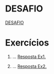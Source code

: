 
# DESAFIO

[DESAFIO](/Sprint%202/Desafio/README.md)

# Exercícios


1. ...
[Resposta Ex1.](/Sprint%202/exercicios/_SELECT_cod_titulo_autor_autor_nome_valor_editora_editora_nome_f_202405161558.csv)


2. ...
[Resposta Ex2.](/Sprint%202/exercicios/_SELECT_editora_editora_nome_COUNT_cod_as_quantidade_from_livro__202405161603.csv)


